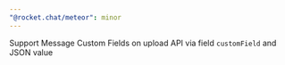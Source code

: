```yaml
---
"@rocket.chat/meteor": minor
---
```


Support Message Custom Fields on upload API via field `customField` and JSON value
